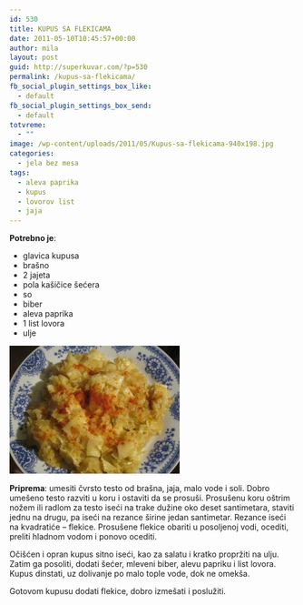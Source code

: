 ```yaml
---
id: 530
title: KUPUS SA FLEKICAMA
date: 2011-05-10T10:45:57+00:00
author: mila
layout: post
guid: http://superkuvar.com/?p=530
permalink: /kupus-sa-flekicama/
fb_social_plugin_settings_box_like:
  - default
fb_social_plugin_settings_box_send:
  - default
totvreme:
  - ""
image: /wp-content/uploads/2011/05/Kupus-sa-flekicama-940x198.jpg
categories:
  - jela bez mesa
tags:
  - aleva paprika
  - kupus
  - lovorov list
  - jaja
---
```

**Potrebno je**:

  * glavica kupusa
  * brašno
  * 2 jajeta
  * pola kašičice šećera
  * so
  * biber
  * aleva paprika
  * 1 list lovora
  * ulje

<img class="alignnone size-medium wp-image-4635" title="Kupus sa flekicama" src="/wp-content/uploads/2011/05/Kupus-sa-flekicama-300x225.jpg" alt="" width="300" height="225" /> 

**Priprema**: umesiti čvrsto testo od brašna, jaja, malo vode i soli. Dobro umešeno testo razviti u koru i ostaviti da se prosuši. Prosušenu koru oštrim nožem ili radlom za testo iseći na trake dužine oko deset santimetara, staviti jednu na drugu, pa iseći na rezance širine jedan santimetar. Rezance iseći na kvadratiće – flekice. Prosušene flekice obariti u posoljenoj vodi, ocediti, preliti hladnom vodom i ponovo ocediti.

Očišćen i opran kupus sitno iseći, kao za salatu i kratko propržiti na ulju. Zatim ga posoliti, dodati šećer, mleveni biber, alevu papriku i list lovora. Kupus dinstati, uz dolivanje po malo tople vode, dok ne omekša.

Gotovom kupusu dodati flekice, dobro izmešati i poslužiti.